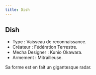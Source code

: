 ```yaml
---
title: Dish
---
```


Dish
----





  
- Type : Vaisseau de reconnaissance.   
- Créateur : Fédération Terrestre.   
- Mecha Designer : Kunio Okawara.   
- Armement : Mitrailleuse.   
  
Sa forme est en fait un gigantesque radar.

